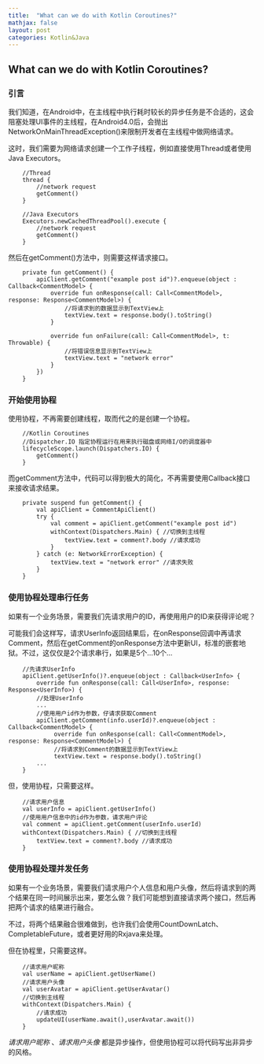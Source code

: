 ```yaml
---
title:  "What can we do with Kotlin Coroutines?"
mathjax: false
layout: post
categories: Kotlin&Java
---
```


## What can we do with Kotlin Coroutines?

### 引言

我们知道，在Android中，在主线程中执行耗时较长的异步任务是不合适的，这会阻塞处理UI事件的主线程，在Android4.0后，会抛出NetworkOnMainThreadException()来限制开发者在主线程中做网络请求。

这时，我们需要为网络请求创建一个工作子线程，例如直接使用Thread或者使用Java Executors。

```
    //Thread
    thread {
        //network request
        getComment()
    }

    //Java Executors
    Executors.newCachedThreadPool().execute {
        //network request
        getComment()
    }
```

然后在getComment()方法中，则需要这样请求接口。
```
    private fun getComment() {
        apiClient.getComment("example post id")?.enqueue(object : Callback<CommentModel> {
            override fun onResponse(call: Call<CommentModel>, response: Response<CommentModel>) {
                //将请求到的数据显示到TextView上
                textView.text = response.body().toString()
            }

            override fun onFailure(call: Call<CommentModel>, t: Throwable) {
                //将错误信息显示到TextView上
                textView.text = "network error"
            }
        })
    }
```

### 开始使用协程

使用协程，不再需要创建线程，取而代之的是创建一个协程。
```
    //Kotlin Coroutines
    //Dispatcher.IO 指定协程运行在用来执行磁盘或网络I/O的调度器中
    lifecycleScope.launch(Dispatchers.IO) {
        getComment()
    }
```

而getComment方法中，代码可以得到极大的简化，不再需要使用Callback接口来接收请求结果。
```
    private suspend fun getComment() {
        val apiClient = CommentApiClient()
        try {
            val comment = apiClient.getComment("example post id")
            withContext(Dispatchers.Main) { //切换到主线程
                textView.text = comment?.body //请求成功
            }
        } catch (e: NetworkErrorException) {
            textView.text = "network error" //请求失败
        }
    }
```
### 使用协程处理串行任务

如果有一个业务场景，需要我们先请求用户的ID，再使用用户的ID来获得评论呢？

可能我们会这样写，请求UserInfo返回结果后，在onResponse回调中再请求Comment，然后在getComment的onResponse方法中更新UI，标准的嵌套地狱。不过，这仅仅是2个请求串行，如果是5个…10个…

```
    //先请求UserInfo
    apiClient.getUserInfo()?.enqueue(object : Callback<UserInfo> {
        override fun onResponse(call: Call<UserInfo>, response: Response<UserInfo>) {
        //处理UserInfo
        ...
        //使用用户id作为参数，仔请求获取Comment
        apiClient.getComment(info.userId)?.enqueue(object : Callback<CommentModel> {            
             override fun onResponse(call: Call<CommentModel>, response: Response<CommentModel>) {
             //将请求到Comment的数据显示到TextView上
             textView.text = response.body().toString()
        ...
    }
```

但，使用协程，只需要这样。

```
    //请求用户信息
    val userInfo = apiClient.getUserInfo()
    //使用用户信息中的id作为参数，请求用户评论
    val comment = apiClient.getComment(userInfo.userId)
    withContext(Dispatchers.Main) { //切换到主线程
        textView.text = comment?.body //请求成功
    }
```


### 使用协程处理并发任务

如果有一个业务场景，需要我们请求用户个人信息和用户头像，然后将请求到的两个结果在同一时间展示出来，要怎么做？我们可能想到直接请求两个接口，然后再把两个请求的结果进行融合。

不过，将两个结果融合很难做到，也许我们会使用CountDownLatch、CompletableFuture，或者更好用的Rxjava来处理。

但在协程里，只需要这样。


```
    //请求用户昵称
    val userName = apiClient.getUserName()
    //请求用户头像
    val userAvatar = apiClient.getUserAvatar()
    //切换到主线程
    withContext(Dispatchers.Main) {
        //请求成功
        updateUI(userName.await(),userAvatar.await())
    }
```

*请求用户昵称* 、*请求用户头像* 都是异步操作，但使用协程可以将代码写出非异步的风格。



